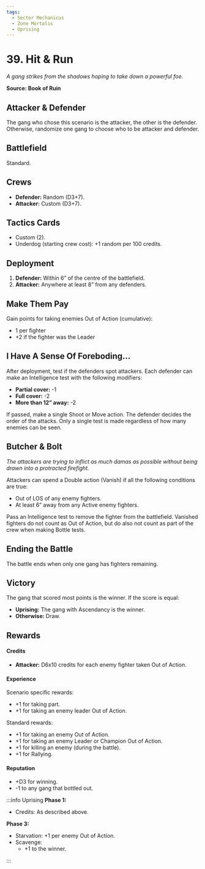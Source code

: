 ```yaml
---
tags:
  - Sector Mechanicus
  - Zone Mortalis
  - Uprising
---
```


# 39. Hit & Run

_A gang strikes from the shadows hoping to take down a powerful foe._

**Source: Book of Ruin**

## Attacker & Defender

The gang who chose this scenario is the attacker, the other is the defender. Otherwise, randomize one gang to choose who to be attacker and defender.

## Battlefield

Standard.

## Crews

- **Defender:** Random (D3+7).
- **Attacker:** Custom (D3+7).

## Tactics Cards

- Custom (2).
- Underdog (starting crew cost): +1 random per 100 credits.

## Deployment

1. **Defender:** Within 6” of the centre of the battlefield.
2. **Attacker:** Anywhere at least 8” from any defenders.

## Make Them Pay

Gain points for taking enemies Out of Action (cumulative):

- 1 per fighter
- +2 if the fighter was the Leader

## I Have A Sense Of Foreboding…

After deployment, test if the defenders spot attackers. Each defender can make an Intelligence test with the following modifiers:

- **Partial cover:** -1
- **Full cover:** -2
- **More than 12” away:** -2

If passed, make a single Shoot or Move action. The defender decides the order of the attacks. Only a single test is made regardless of how many enemies can be seen.

## Butcher & Bolt

_The attackers are trying to inflict as much damas as possible without being drawn into a protracted firefight._

Attackers can spend a Double action (Vanish) if all the following conditions are true:

- Out of LOS of any enemy fighters.
- At least 6” away from any Active enemy fighters.

Pass an Intelligence test to remove the fighter from the battlefield. Vanished fighters do not count as Out of Action, but do also not count as part of the crew when making Bottle tests.

## Ending the Battle

The battle ends when only one gang has fighters remaining.

## Victory

The gang that scored most points is the winner. If the score is equal:

- **Uprising:** The gang with Ascendancy is the winner.
- **Otherwise:** Draw.

## Rewards

#### Credits

- **Attacker:** D6x10 credits for each enemy fighter taken Out of Action.

#### Experience

Scenario specific rewards:

- +1 for taking part.
- +1 for taking an enemy leader Out of Action.

Standard rewards:

- +1 for taking an enemy Out of Action.
- +1 for taking an enemy Leader or Champion Out of Action.
- +1 for killing an enemy (during the battle).
- +1 for Rallying.

#### Reputation

- +D3 for winning.
- -1 to any gang that bottled out.

:::info Uprising
**Phase 1:**

- Credits: As described above.

**Phase 3:**

- Starvation: +1 per enemy Out of Action.
- Scavenge:
  - +1 to the winner.

:::
